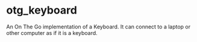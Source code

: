 # otg_keyboard
An On The Go implementation of a Keyboard.  It can connect to a laptop or other computer as if it is a keyboard.  
